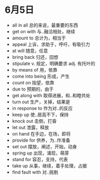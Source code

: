 # 6月5日

- all in all 总的来说，最重要的东西
- get on with 与..融洽相处，继续
- amount to 总计为，相当于
- appeal 上诉，求助于，呼吁，有吸引力
- at will 随意，任意
- bring back 归还，回想
- stipulate v. 规定，明确要求 adj. 有托叶的
- by means of 用，依靠
- come into being 形成，产生
- count on 指望，依靠
- due to 预期的，由于
- get along with 取得进展，和..和睦共处
- turn out 生产，关掉，结果是
- in response to 作为对..的反应
- keep up 使..居高不下，保持
- knock out 击倒，打昏
- let out 泄露，释放
- on hand 在手边，在场，即将
- provide for 供养，为..作准备
- set out 摆放，阐述，开始，动身
- spring up 出现，涌现，萌芽
- stand for 容忍，支持，代表
- take up 从事，继续，着手处理，占据
- find fault with 对..挑剔
